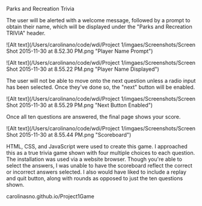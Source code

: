 Parks and Recreation Trivia

The user will be alerted with a welcome message, followed by a prompt to obtain their name, which will be displayed under the "Parks and Recreation TRIVIA" header.

![Alt text](/Users/carolinano/code/wdi/Project 1/imgaes/Screenshots/Screen Shot 2015-11-30 at 8.52.30 PM.png "Player Name Prompt")

![Alt text](/Users/carolinano/code/wdi/Project 1/imgaes/Screenshots/Screen Shot 2015-11-30 at 8.55.22 PM.png "Player Name Displayed")

The user will not be able to move onto the next question unless a radio input has been selected. Once they've done so, the "next" button will be enabled.

![Alt text](/Users/carolinano/code/wdi/Project 1/imgaes/Screenshots/Screen Shot 2015-11-30 at 8.55.29 PM.png "Next Button Enabled")

Once all ten questions are answered, the final page shows your score.

![Alt text](/Users/carolinano/code/wdi/Project 1/imgaes/Screenshots/Screen Shot 2015-11-30 at 8.55.44 PM.png "Scoreboard")

HTML, CSS, and JavaScript were used to create this game. I approached this as a true trivia game shown with four multiple choices to each question. The installation was used via a website browser. Though you're able to select the answers, I was unable to have the scoreboard reflect the correct or incorrect answers selected. I also would have liked to include a replay and quit button, along with rounds as opposed to just the ten questions shown.

carolinasno.github.io/Project1Game
